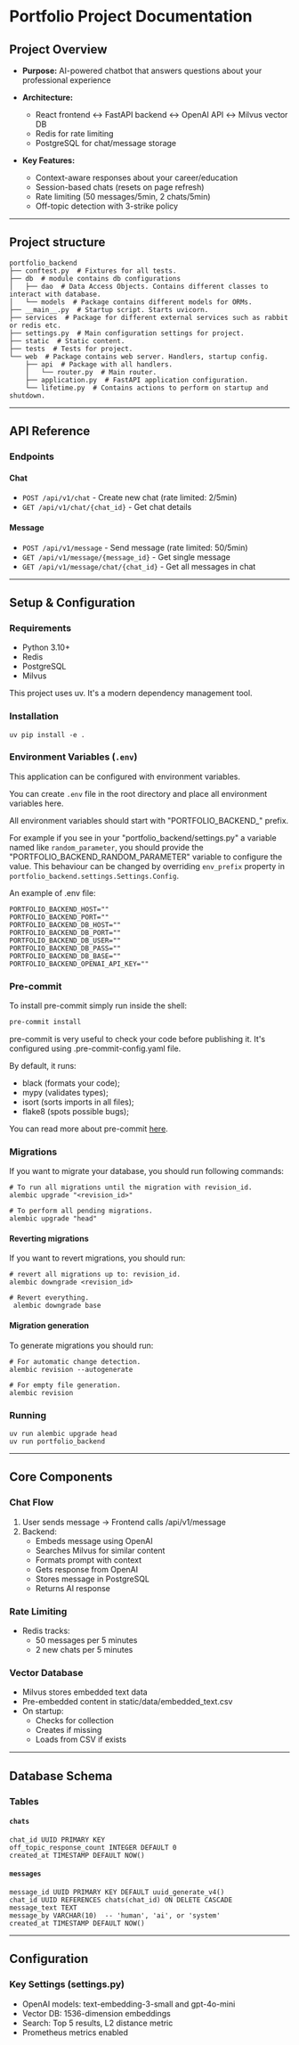 # Portfolio Project Documentation
## Project Overview
* **Purpose:** AI-powered chatbot that answers questions about your professional experience  

* **Architecture:**

  * React frontend ↔ FastAPI backend ↔ OpenAI API ↔ Milvus vector DB
  * Redis for rate limiting
  * PostgreSQL for chat/message storage

* **Key Features:**

  * Context-aware responses about your career/education
  * Session-based chats (resets on page refresh)
  * Rate limiting (50 messages/5min, 2 chats/5min)
  * Off-topic detection with 3-strike policy
---
## Project structure

```
portfolio_backend
├── conftest.py  # Fixtures for all tests.
├── db  # module contains db configurations
│   ├── dao  # Data Access Objects. Contains different classes to interact with database.
│   └── models  # Package contains different models for ORMs.
├── __main__.py  # Startup script. Starts uvicorn.
├── services  # Package for different external services such as rabbit or redis etc.
├── settings.py  # Main configuration settings for project.
├── static  # Static content.
├── tests  # Tests for project.
└── web  # Package contains web server. Handlers, startup config.
    ├── api  # Package with all handlers.
    │   └── router.py  # Main router.
    ├── application.py  # FastAPI application configuration.
    └── lifetime.py  # Contains actions to perform on startup and shutdown.
```
---

## API Reference

### Endpoints
#### Chat  
* `POST /api/v1/chat` - Create new chat (rate limited: 2/5min)
* `GET /api/v1/chat/{chat_id}` - Get chat details  

#### Message  
* `POST /api/v1/message` - Send message (rate limited: 50/5min)
* `GET /api/v1/message/{message_id}` - Get single message
* `GET /api/v1/message/chat/{chat_id}` - Get all messages in chat
---
## Setup & Configuration
### Requirements
* Python 3.10+
* Redis
* PostgreSQL
* Milvus

This project uses uv. It's a modern dependency management tool.
### Installation
```
uv pip install -e .
```
### Environment Variables (`.env`)
This application can be configured with environment variables.

You can create `.env` file in the root directory and place all
environment variables here.

All environment variables should start with "PORTFOLIO_BACKEND_" prefix.

For example if you see in your "portfolio_backend/settings.py" a variable named like
`random_parameter`, you should provide the "PORTFOLIO_BACKEND_RANDOM_PARAMETER"
variable to configure the value. This behaviour can be changed by overriding `env_prefix` property
in `portfolio_backend.settings.Settings.Config`.

An example of .env file:
```dotenv
PORTFOLIO_BACKEND_HOST=""
PORTFOLIO_BACKEND_PORT=""
PORTFOLIO_BACKEND_DB_HOST=""
PORTFOLIO_BACKEND_DB_PORT=""
PORTFOLIO_BACKEND_DB_USER=""
PORTFOLIO_BACKEND_DB_PASS=""
PORTFOLIO_BACKEND_DB_BASE=""
PORTFOLIO_BACKEND_OPENAI_API_KEY=""
```
### Pre-commit

To install pre-commit simply run inside the shell:
```bash
pre-commit install
```

pre-commit is very useful to check your code before publishing it.
It's configured using .pre-commit-config.yaml file.

By default, it runs:
* black (formats your code);
* mypy (validates types);
* isort (sorts imports in all files);
* flake8 (spots possible bugs);

You can read more about pre-commit [here](https://pre-commit.com/).

### Migrations

If you want to migrate your database, you should run following commands:
```
# To run all migrations until the migration with revision_id.
alembic upgrade "<revision_id>"

# To perform all pending migrations.
alembic upgrade "head"
```

#### Reverting migrations

If you want to revert migrations, you should run:
```
# revert all migrations up to: revision_id.
alembic downgrade <revision_id>

# Revert everything.
 alembic downgrade base
```

#### Migration generation

To generate migrations you should run:
```
# For automatic change detection.
alembic revision --autogenerate

# For empty file generation.
alembic revision
```

### Running
```
uv run alembic upgrade head 
uv run portfolio_backend
```
---
## Core Components
### Chat Flow
1. User sends message → Frontend calls /api/v1/message
2. Backend:
   * Embeds message using OpenAI
   * Searches Milvus for similar content
   * Formats prompt with context
   * Gets response from OpenAI
   * Stores message in PostgreSQL
   * Returns AI response

### Rate Limiting
* Redis tracks:
  * 50 messages per 5 minutes
  * 2 new chats per 5 minutes

### Vector Database
* Milvus stores embedded text data
* Pre-embedded content in static/data/embedded_text.csv
* On startup:
  * Checks for collection
  * Creates if missing
  * Loads from CSV if exists
---
## Database Schema
###  Tables
#### `chats`
```
chat_id UUID PRIMARY KEY
off_topic_response_count INTEGER DEFAULT 0
created_at TIMESTAMP DEFAULT NOW()
```
#### `messages`
```
message_id UUID PRIMARY KEY DEFAULT uuid_generate_v4()
chat_id UUID REFERENCES chats(chat_id) ON DELETE CASCADE
message_text TEXT
message_by VARCHAR(10)  -- 'human', 'ai', or 'system'
created_at TIMESTAMP DEFAULT NOW()
```
---
## Configuration
### Key Settings (settings.py)
* OpenAI models: text-embedding-3-small and gpt-4o-mini
* Vector DB: 1536-dimension embeddings
* Search: Top 5 results, L2 distance metric
* Prometheus metrics enabled
